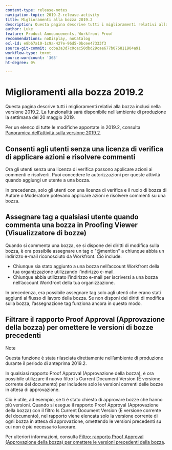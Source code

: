 ```yaml
---
content-type: release-notes
navigation-topic: 2019-2-release-activity
title: Miglioramenti alla bozza 2019.2
description: Questa pagina descrive tutti i miglioramenti relativi alla bozza inclusi nella versione 2019.2. La funzionalità sarà disponibile nell’ambiente di produzione la settimana del 20 maggio 2019.
author: Luke
feature: Product Announcements, Workfront Proof
recommendations: noDisplay, noCatalog
exl-id: e8b67a10-1c9a-427e-96d5-0bcee47333f3
source-git-commit: ccba3a3d7c0cac50dbd29cae677b076811904a91
workflow-type: tm+mt
source-wordcount: '365'
ht-degree: 0%

---
```


# Miglioramenti alla bozza 2019.2

Questa pagina descrive tutti i miglioramenti relativi alla bozza inclusi nella versione 2019.2. La funzionalità sarà disponibile nell’ambiente di produzione la settimana del 20 maggio 2019.

Per un elenco di tutte le modifiche apportate in 2019.2, consulta [Panoramica dell’attività sulla versione 2019.2](../../../../product-announcements/product-releases/quarterly-release-archive/2019.2-release-activity/2019.2-release-activity-overview.md).

## Consenti agli utenti senza una licenza di verifica di applicare azioni e risolvere commenti

Ora gli utenti senza una licenza di verifica possono applicare azioni ai commenti e risolverli. Puoi concedere le autorizzazioni per queste attività quando aggiungi un utente a una bozza.

In precedenza, solo gli utenti con una licenza di verifica e il ruolo di bozza di Autore o Moderatore potevano applicare azioni e risolvere commenti su una bozza.

## Assegnare tag a qualsiasi utente quando commenta una bozza in Proofing Viewer (Visualizzatore di bozze)

Quando si commenta una bozza, se si dispone dei diritti di modifica sulla bozza, è ora possibile assegnare un tag o &quot;@mention&quot; a chiunque abbia un indirizzo e-mail riconosciuto da Workfront. Ciò include:

* Chiunque sia stato aggiunto a una bozza nell’account Workfront della tua organizzazione utilizzando l’indirizzo e-mail.
* Chiunque abbia utilizzato l’indirizzo e-mail per iscriversi a una bozza nell’account Workfront della tua organizzazione.

In precedenza, era possibile assegnare tag solo agli utenti che erano stati aggiunti al flusso di lavoro della bozza. Se non disponi dei diritti di modifica sulla bozza, l’assegnazione tag funziona ancora in questo modo.

## Filtrare il rapporto Proof Approval (Approvazione della bozza) per omettere le versioni di bozze precedenti

>[!NOTE]
>
>Questa funzione è stata rilasciata direttamente nell’ambiente di produzione durante il periodo di anteprima 2019.2.

In qualsiasi rapporto Proof Approval (Approvazione della bozza), è ora possibile utilizzare il nuovo filtro Is Current Document Version (È versione corrente del documento) per includere solo le versioni correnti delle bozze in attesa di approvazione.

Ciò è utile, ad esempio, se ti è stato chiesto di approvare bozze che hanno più versioni. Quando si esegue il rapporto Proof Approval (Approvazione della bozza) con il filtro Is Current Document Version (È versione corrente del documento), nel rapporto viene elencata solo la versione corrente di ogni bozza in attesa di approvazione, omettendo le versioni precedenti su cui non è più necessario lavorare.

Per ulteriori informazioni, consulta [Filtro: rapporto Proof Approval (Approvazione della bozza) per omettere le versioni precedenti della bozza](../../../../reports-and-dashboards/reports/custom-view-filter-grouping-samples/filter-proof-approval-report.md).

